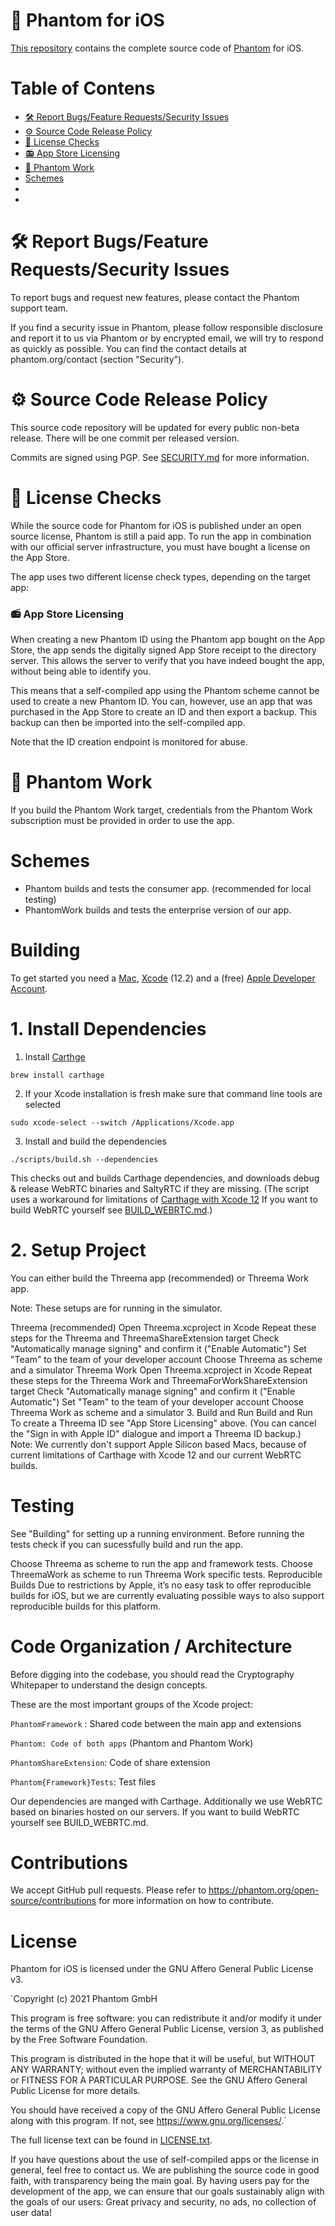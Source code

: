 # 👻 Phantom for iOS

[This repository](https://github.com/nordbearbotdev/phantom-dev) contains the complete source code of [Phantom](https://phantom.org) for iOS.

# Table of Contens

* [🛠 Report Bugs/Feature Requests/Security Issues](https://github.com/nordbearbotdev/phantom-ios/blob/main/README.md#-report-bugsfeature-requestssecurity-issues)
* [⚙ Source Code Release Policy](https://github.com/nordbearbotdev/phantom-ios/blob/main/README.md#-source-code-release-policy)
* [📖 License Checks](https://github.com/nordbearbotdev/phantom-ios#-license-checks)
* [📻 App Store Licensing](https://github.com/nordbearbotdev/phantom-ios#-app-store-licensing)
* [🔧 Phantom Work]()
* [Schemes]()
* 
*

# 🛠 Report Bugs/Feature Requests/Security Issues

To report bugs and request new features, please contact the Phantom support team.

If you find a security issue in Phantom, please follow responsible disclosure and report it to us via Phantom or by encrypted email, we will try to respond as quickly as possible. You can find the contact details at phantom.org/contact (section "Security").

# ⚙ Source Code Release Policy

This source code repository will be updated for every public non-beta release. There will be one commit per released version.

Commits are signed using PGP. See [SECURITY.md](https://github.com/nordbearbotdev/phantom-ios/blob/main/SECURITY.md) for more information.

# 📖 License Checks

While the source code for Phantom for iOS is published under an open source license, Phantom is still a paid app. To run the app in combination with our official server infrastructure, you must have bought a license on the App Store.

The app uses two different license check types, depending on the target app:

### 📻 App Store Licensing
When creating a new Phantom ID using the Phantom app bought on the App Store, the app sends the digitally signed App Store receipt to the directory server. This allows the server to verify that you have indeed bought the app, without being able to identify you.

This means that a self-compiled app using the Phantom scheme cannot be used to create a new Phantom ID. You can, however, use an app that was purchased in the App Store to create an ID and then export a backup. This backup can then be imported into the self-compiled app.

Note that the ID creation endpoint is monitored for abuse.

# 🔧 Phantom Work
If you build the Phantom Work target, credentials from the Phantom Work subscription must be provided in order to use the app.


# Schemes

* Phantom builds and tests the consumer app. (recommended for local testing)
* PhantomWork builds and tests the enterprise version of our app.


# Building

To get started you need a [Mac](https://www.apple.com/mac/), [Xcode](https://developer.apple.com/xcode/) (12.2) and a (free) [Apple Developer Account](https://developer.apple.com/programs/).

# 1. Install Dependencies

1. Install [Carthge](https://github.com/Carthage/Carthage)

`brew install carthage`
 
 
2. If your Xcode installation is fresh make sure that command line tools are selected

`sudo xcode-select --switch /Applications/Xcode.app`

3. Install and build the dependencies

`./scripts/build.sh --dependencies`

This checks out and builds Carthage dependencies, and downloads debug & release WebRTC binaries and SaltyRTC if they are missing. (The script uses a workaround for limitations of [Carthage with Xcode 12](https://github.com/Carthage/Carthage/blob/master/Documentation/Xcode12Workaround.md) If you want to build WebRTC yourself see [BUILD_WEBRTC.md](https://github.com/threema-ch/threema-ios/blob/main/BUILD_WEBRTC.md).)

# 2. Setup Project
You can either build the Threema app (recommended) or Threema Work app.

Note: These setups are for running in the simulator.

Threema (recommended)
Open Threema.xcproject in Xcode
Repeat these steps for the Threema and ThreemaShareExtension target
Check "Automatically manage signing" and confirm it ("Enable Automatic")
Set "Team" to the team of your developer account
Choose Threema as scheme and a simulator
Threema Work
Open Threema.xcproject in Xcode
Repeat these steps for the Threema Work and ThreemaForWorkShareExtension target
Check "Automatically manage signing" and confirm it ("Enable Automatic")
Set "Team" to the team of your developer account
Choose Threema Work as scheme and a simulator
3. Build and Run
Build and Run
To create a Threema ID see "App Store Licensing" above. (You can cancel the "Sign in with Apple ID" dialogue and import a Threema ID backup.)
Note: We currently don't support Apple Silicon based Macs, because of current limitations of Carthage with Xcode 12 and our current WebRTC builds.

# Testing

See "Building" for setting up a running environment. Before running the tests check if you can sucessfully build and run the app.

Choose Threema as scheme to run the app and framework tests.
Choose ThreemaWork as scheme to run Threema Work specific tests.
Reproducible Builds
Due to restrictions by Apple, it’s no easy task to offer reproducible builds for iOS, but we are currently evaluating possible ways to also support reproducible builds for this platform.

# Code Organization / Architecture

Before digging into the codebase, you should read the Cryptography Whitepaper to understand the design concepts.

These are the most important groups of the Xcode project:

`PhantomFramework` : Shared code between the main app and extensions

`Phantom: Code of both apps` (Phantom and Phantom Work)

`PhantomShareExtension`: Code of share extension

`Phantom{Framework}Tests`: Test files

Our dependencies are manged with Carthage. Additionally we use WebRTC based on binaries hosted on our servers. If you want to build WebRTC yourself see BUILD_WEBRTC.md.

# Contributions

We accept GitHub pull requests. Please refer to https://phantom.org/open-source/contributions for more information on how to contribute.

# License

Phantom for iOS is licensed under the GNU Affero General Public License v3.

`Copyright (c) 2021 Phantom GmbH

This program is free software: you can redistribute it and/or modify
it under the terms of the GNU Affero General Public License, version 3,
as published by the Free Software Foundation.

This program is distributed in the hope that it will be useful,
but WITHOUT ANY WARRANTY; without even the implied warranty of
MERCHANTABILITY or FITNESS FOR A PARTICULAR PURPOSE. See the
GNU Affero General Public License for more details.

You should have received a copy of the GNU Affero General Public License
along with this program. If not, see <https://www.gnu.org/licenses/>.`

The full license text can be found in [LICENSE.txt](https://github.com/nordbearbotdev/phantom-ios/blob/main/LICENSE.txt).

If you have questions about the use of self-compiled apps or the license in general, feel free to contact us. We are publishing the source code in good faith, with transparency being the main goal. By having users pay for the development of the app, we can ensure that our goals sustainably align with the goals of our users: Great privacy and security, no ads, no collection of user data!








